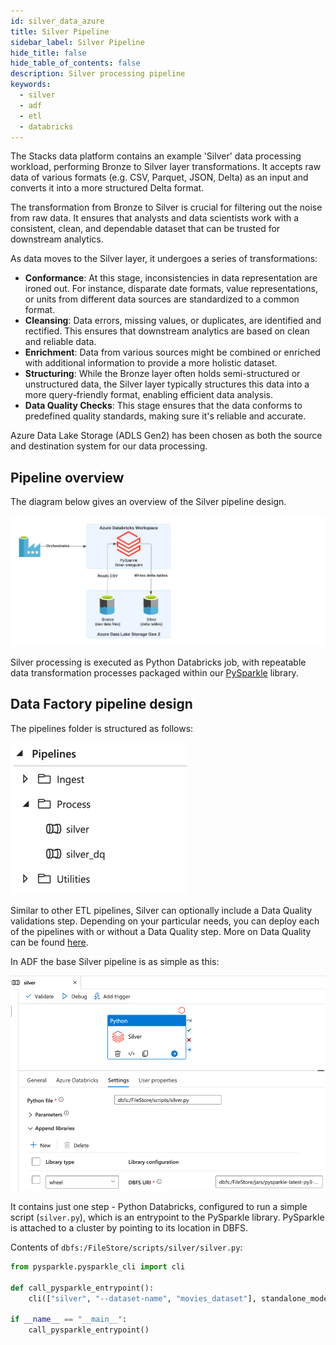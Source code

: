 ```yaml
---
id: silver_data_azure
title: Silver Pipeline
sidebar_label: Silver Pipeline
hide_title: false
hide_table_of_contents: false
description: Silver processing pipeline
keywords:
  - silver
  - adf
  - etl
  - databricks
---
```


The Stacks data platform contains an example 'Silver' data processing workload, performing Bronze to Silver layer
transformations. It accepts raw data of various formats (e.g. CSV, Parquet, JSON, Delta) as an input and converts it
into a more structured Delta format.

The transformation from Bronze to Silver is crucial for filtering out the noise from raw data. It ensures that analysts
and data scientists work with a consistent, clean, and dependable dataset that can be trusted for downstream analytics.

As data moves to the Silver layer, it undergoes a series of transformations:

* **Conformance**: At this stage, inconsistencies in data representation are ironed out. For instance, disparate date
formats, value representations, or units from different data sources are standardized to a common format.
* **Cleansing**: Data errors, missing values, or duplicates, are identified and rectified. This ensures that downstream
analytics are based on clean and reliable data.
* **Enrichment**: Data from various sources might be combined or enriched with additional information to provide a more
holistic dataset.
* **Structuring**: While the Bronze layer often holds semi-structured or unstructured data, the Silver layer typically
structures this data into a more query-friendly format, enabling efficient data analysis.
* **Data Quality Checks**: This stage ensures that the data conforms to predefined quality standards, making sure it's
reliable and accurate.

Azure Data Lake Storage (ADLS Gen2) has been chosen as both the source and destination system for our data processing.

## Pipeline overview

The diagram below gives an overview of the Silver pipeline design.

![ADF_SilverPipelineDesign.png](../images/ADF_SilverPipelineDesign.png)


Silver processing is executed as Python Databricks job, with repeatable data transformation processes packaged within
our [PySparkle](../../../common/data/pysparkle/pysparkle_quickstart.md) library.

## Data Factory pipeline design

The pipelines folder is structured as follows:

![ADF_SilverPipelinesList.png](../images/ADF_SilverPipelinesList.png)

Similar to other ETL pipelines, Silver can optionally include a Data Quality validations step.
Depending on your particular needs, you can deploy each of the pipelines with or without a Data
Quality step. More on Data Quality can be found [here](data_quality_azure.md).

In ADF the base Silver pipeline is as simple as this:

![ADF_Silver.png](../images/ADF_silver.png)

It contains just one step - Python Databricks, configured to run a simple script (`silver.py`),
which is an entrypoint to the PySparkle library. PySparkle is attached to a cluster by pointing
to its location in DBFS.

Contents of `dbfs:/FileStore/scripts/silver/silver.py`:

```python
from pysparkle.pysparkle_cli import cli

def call_pysparkle_entrypoint():
    cli(["silver", "--dataset-name", "movies_dataset"], standalone_mode=False)

if __name__ == "__main__":
    call_pysparkle_entrypoint()
```
